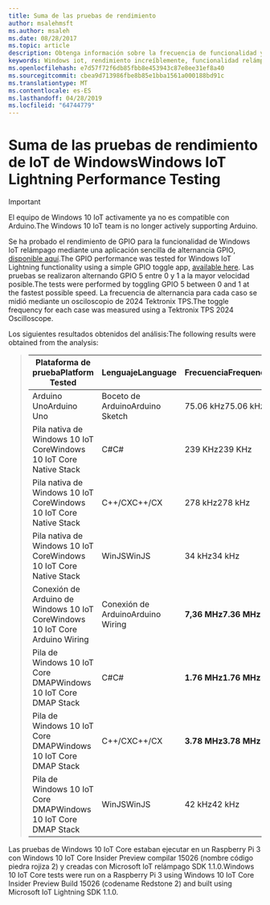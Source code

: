 ```yaml
---
title: Suma de las pruebas de rendimiento
author: msalehmsft
ms.author: msaleh
ms.date: 08/28/2017
ms.topic: article
description: Obtenga información sobre la frecuencia de funcionalidad y activar o desactivar Windows IoT relámpago para diferentes plataformas y lenguajes.
keywords: Windows iot, rendimiento increíblemente, funcionalidad relámpago GPIO
ms.openlocfilehash: e7d57f72f6db85fbb8e453943c87e8ee31ef8a40
ms.sourcegitcommit: cbea9d713986fbe8b85e1bba1561a000188bd91c
ms.translationtype: MT
ms.contentlocale: es-ES
ms.lasthandoff: 04/28/2019
ms.locfileid: "64744779"
---
```

# <a name="windows-iot-lightning-performance-testing"></a><span data-ttu-id="3043e-104">Suma de las pruebas de rendimiento de IoT de Windows</span><span class="sxs-lookup"><span data-stu-id="3043e-104">Windows IoT Lightning Performance Testing</span></span>

> [!IMPORTANT]
> <span data-ttu-id="3043e-105">El equipo de Windows 10 IoT activamente ya no es compatible con Arduino.</span><span class="sxs-lookup"><span data-stu-id="3043e-105">The Windows 10 IoT team is no longer actively supporting Arduino.</span></span>

<span data-ttu-id="3043e-106">Se ha probado el rendimiento de GPIO para la funcionalidad de Windows IoT relámpago mediante una aplicación sencilla de alternancia GPIO, [disponible aquí](https://github.com/ms-iot/lightning/tree/develop/PerformanceTestSuite).</span><span class="sxs-lookup"><span data-stu-id="3043e-106">The GPIO performance was tested for Windows IoT Lightning functionality using a simple GPIO toggle app, [available here](https://github.com/ms-iot/lightning/tree/develop/PerformanceTestSuite).</span></span> <span data-ttu-id="3043e-107">Las pruebas se realizaron alternando GPIO 5 entre 0 y 1 a la mayor velocidad posible.</span><span class="sxs-lookup"><span data-stu-id="3043e-107">The tests were performed by toggling GPIO 5 between 0 and 1 at the fastest possible speed.</span></span> <span data-ttu-id="3043e-108">La frecuencia de alternancia para cada caso se midió mediante un osciloscopio de 2024 Tektronix TPS.</span><span class="sxs-lookup"><span data-stu-id="3043e-108">The toggle frequency for each case was measured using a Tektronix TPS 2024 Oscilloscope.</span></span>

<span data-ttu-id="3043e-109">Los siguientes resultados obtenidos del análisis:</span><span class="sxs-lookup"><span data-stu-id="3043e-109">The following results were obtained from the analysis:</span></span>

> | <span data-ttu-id="3043e-110">Plataforma de prueba</span><span class="sxs-lookup"><span data-stu-id="3043e-110">Platform Tested</span></span>                     | <span data-ttu-id="3043e-111">Lenguaje</span><span class="sxs-lookup"><span data-stu-id="3043e-111">Language</span></span>        | <span data-ttu-id="3043e-112">Frecuencia</span><span class="sxs-lookup"><span data-stu-id="3043e-112">Frequency</span></span>     |
> | ----------------------------------- | --------------- | ------------- |
> | <span data-ttu-id="3043e-113">Arduino Uno</span><span class="sxs-lookup"><span data-stu-id="3043e-113">Arduino Uno</span></span>                         | <span data-ttu-id="3043e-114">Boceto de Arduino</span><span class="sxs-lookup"><span data-stu-id="3043e-114">Arduino Sketch</span></span>  | <span data-ttu-id="3043e-115">75.06 kHz</span><span class="sxs-lookup"><span data-stu-id="3043e-115">75.06 kHz</span></span>     |
> | <span data-ttu-id="3043e-116">Pila nativa de Windows 10 IoT Core</span><span class="sxs-lookup"><span data-stu-id="3043e-116">Windows 10 IoT Core Native Stack</span></span>    | <span data-ttu-id="3043e-117">C#</span><span class="sxs-lookup"><span data-stu-id="3043e-117">C#</span></span>              | <span data-ttu-id="3043e-118">239 KHz</span><span class="sxs-lookup"><span data-stu-id="3043e-118">239 KHz</span></span>       |
> | <span data-ttu-id="3043e-119">Pila nativa de Windows 10 IoT Core</span><span class="sxs-lookup"><span data-stu-id="3043e-119">Windows 10 IoT Core Native Stack</span></span>    | <span data-ttu-id="3043e-120">C++/CX</span><span class="sxs-lookup"><span data-stu-id="3043e-120">C++/CX</span></span>          | <span data-ttu-id="3043e-121">278 kHz</span><span class="sxs-lookup"><span data-stu-id="3043e-121">278 kHz</span></span>       |
> | <span data-ttu-id="3043e-122">Pila nativa de Windows 10 IoT Core</span><span class="sxs-lookup"><span data-stu-id="3043e-122">Windows 10 IoT Core Native Stack</span></span>    | <span data-ttu-id="3043e-123">WinJS</span><span class="sxs-lookup"><span data-stu-id="3043e-123">WinJS</span></span>           | <span data-ttu-id="3043e-124">34 kHz</span><span class="sxs-lookup"><span data-stu-id="3043e-124">34 kHz</span></span>        |
> | <span data-ttu-id="3043e-125">Conexión de Arduino de Windows 10 IoT Core</span><span class="sxs-lookup"><span data-stu-id="3043e-125">Windows 10 IoT Core Arduino Wiring</span></span>  | <span data-ttu-id="3043e-126">Conexión de Arduino</span><span class="sxs-lookup"><span data-stu-id="3043e-126">Arduino Wiring</span></span>  | <span data-ttu-id="3043e-127">**7,36 MHz**</span><span class="sxs-lookup"><span data-stu-id="3043e-127">**7.36 MHz**</span></span>  |
> | <span data-ttu-id="3043e-128">Pila de Windows 10 IoT Core DMAP</span><span class="sxs-lookup"><span data-stu-id="3043e-128">Windows 10 IoT Core DMAP Stack</span></span>      | <span data-ttu-id="3043e-129">C#</span><span class="sxs-lookup"><span data-stu-id="3043e-129">C#</span></span>              | <span data-ttu-id="3043e-130">**1.76 MHz**</span><span class="sxs-lookup"><span data-stu-id="3043e-130">**1.76 MHz**</span></span>  |
> | <span data-ttu-id="3043e-131">Pila de Windows 10 IoT Core DMAP</span><span class="sxs-lookup"><span data-stu-id="3043e-131">Windows 10 IoT Core DMAP Stack</span></span>      | <span data-ttu-id="3043e-132">C++/CX</span><span class="sxs-lookup"><span data-stu-id="3043e-132">C++/CX</span></span>          | <span data-ttu-id="3043e-133">**3.78 MHz**</span><span class="sxs-lookup"><span data-stu-id="3043e-133">**3.78 MHz**</span></span>  |
> | <span data-ttu-id="3043e-134">Pila de Windows 10 IoT Core DMAP</span><span class="sxs-lookup"><span data-stu-id="3043e-134">Windows 10 IoT Core DMAP Stack</span></span>      | <span data-ttu-id="3043e-135">WinJS</span><span class="sxs-lookup"><span data-stu-id="3043e-135">WinJS</span></span>           | <span data-ttu-id="3043e-136">42 kHz</span><span class="sxs-lookup"><span data-stu-id="3043e-136">42 kHz</span></span>        |

<span data-ttu-id="3043e-137">Las pruebas de Windows 10 IoT Core estaban ejecutar en un Raspberry Pi 3 con Windows 10 IoT Core Insider Preview compilar 15026 (nombre código piedra rojiza 2) y creadas con Microsoft IoT relámpago SDK 1.1.0.</span><span class="sxs-lookup"><span data-stu-id="3043e-137">Windows 10 IoT Core tests were run on a Raspberry Pi 3 using Windows 10 IoT Core Insider Preview Build 15026 (codename Redstone 2) and built using Microsoft IoT Lightning SDK 1.1.0.</span></span>
